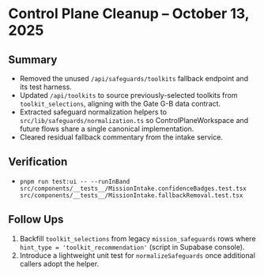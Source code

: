 # Control Plane Cleanup – October 13, 2025

## Summary
- Removed the unused `/api/safeguards/toolkits` fallback endpoint and its test harness.
- Updated `/api/toolkits` to source previously-selected toolkits from `toolkit_selections`, aligning with the Gate G-B data contract.
- Extracted safeguard normalization helpers to `src/lib/safeguards/normalization.ts` so ControlPlaneWorkspace and future flows share a single canonical implementation.
- Cleared residual fallback commentary from the intake service.

## Verification
- `pnpm run test:ui -- --runInBand src/components/__tests__/MissionIntake.confidenceBadges.test.tsx src/components/__tests__/MissionIntake.fallbackRemoval.test.tsx`

## Follow Ups
1. Backfill `toolkit_selections` from legacy `mission_safeguards` rows where `hint_type = 'toolkit_recommendation'` (script in Supabase console).
2. Introduce a lightweight unit test for `normalizeSafeguards` once additional callers adopt the helper.
